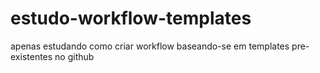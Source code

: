 # estudo-workflow-templates
apenas estudando como criar workflow baseando-se em templates pre-existentes no github
